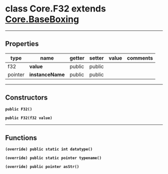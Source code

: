 class Core.F32 extends [Core.BaseBoxing](Core.BaseBoxing.md)
===

---
Properties
---
|type|name|getter|setter|value|comments|
|--- |--- |--- |--- |--- |--- |
|f32|__value__|public|public|||
|pointer|__instanceName__|public|public|||

---
Constructors
---

__`public F32()`__
<div style="margin:1em">

</div>


__`public F32(f32 value)`__
<div style="margin:1em">

</div>


---
Functions
---

__`(override) public static int datatype()`__
<div style="margin:1em">

</div>


__`(override) public static pointer typename()`__
<div style="margin:1em">

</div>


__`(override) public pointer asStr()`__
<div style="margin:1em">

</div>

